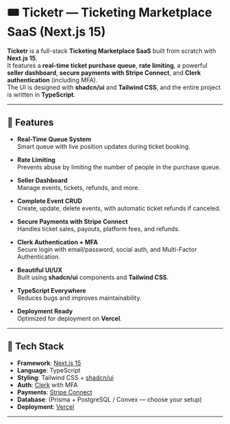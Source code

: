 # 🎟 Ticketr — Ticketing Marketplace SaaS (Next.js 15)

**Ticketr** is a full-stack **Ticketing Marketplace SaaS** built from scratch with **Next.js 15**.  
It features a **real-time ticket purchase queue**, **rate limiting**, a powerful **seller dashboard**, **secure payments with Stripe Connect**, and **Clerk authentication** (including MFA).  
The UI is designed with **shadcn/ui** and **Tailwind CSS**, and the entire project is written in **TypeScript**.

---

## 🚀 Features

- **Real-Time Queue System**  
  Smart queue with live position updates during ticket booking.

- **Rate Limiting**  
  Prevents abuse by limiting the number of people in the purchase queue.

- **Seller Dashboard**  
  Manage events, tickets, refunds, and more.

- **Complete Event CRUD**  
  Create, update, delete events, with automatic ticket refunds if canceled.

- **Secure Payments with Stripe Connect**  
  Handles ticket sales, payouts, platform fees, and refunds.

- **Clerk Authentication + MFA**  
  Secure login with email/password, social auth, and Multi-Factor Authentication.

- **Beautiful UI/UX**  
  Built using **shadcn/ui** components and **Tailwind CSS**.

- **TypeScript Everywhere**  
  Reduces bugs and improves maintainability.

- **Deployment Ready**  
  Optimized for deployment on **Vercel**.

---

## 🧱 Tech Stack

- **Framework**: [Next.js 15](https://nextjs.org/)
- **Language**: TypeScript
- **Styling**: Tailwind CSS + [shadcn/ui](https://ui.shadcn.com/)
- **Auth**: [Clerk](https://clerk.com/) with MFA
- **Payments**: [Stripe Connect](https://stripe.com/connect)
- **Database**: (Prisma + PostgreSQL / Convex — choose your setup)
- **Deployment**: [Vercel](https://vercel.com/)

---